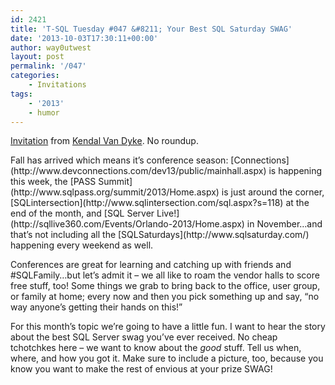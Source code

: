 ```yaml
---
id: 2421
title: 'T-SQL Tuesday #047 &#8211; Your Best SQL Saturday SWAG'
date: '2013-10-03T17:30:11+00:00'
author: way0utwest
layout: post
permalink: '/047'
categories:
    - Invitations
tags:
    - '2013'
    - humor
---
```


[Invitation](http://www.kendalvandyke.com/2013/10/t-sql-tuesday-47-your-best-sql-server.html) from [Kendal Van Dyke](http://www.kendalvandyke.com/). No roundup.

<div class="main-body-wrap"><div class="sidebar-active" id="middle-content"><div class="section" id="content-wrapper"><div class="widget Blog" data-version="1" id="Blog1"><div class="blog-posts hfeed"><div class="date-outer"><div class="date-posts"><div class="post-outer thumb-trigger-hover active"><div class="post hentry uncustomized-post-template"><div class="post-content"><div class="post-body entry-content post-excerpt" id="post-body-1176099085792842714"><div id="post1176099085792842714">Fall has arrived which means it’s conference season: [Connections](http://www.devconnections.com/dev13/public/mainhall.aspx) is happening this week, the [PASS Summit](http://www.sqlpass.org/summit/2013/Home.aspx) is just around the corner, [SQLintersection](http://www.sqlintersection.com/sql.aspx?s=118) at the end of the month, and [SQL Server Live!](http://sqllive360.com/Events/Orlando-2013/Home.aspx) in November…and that’s not including all the [SQLSaturdays](http://www.sqlsaturday.com/) happening every weekend as well.

Conferences are great for learning and catching up with friends and #SQLFamily…but let’s admit it – we all like to roam the vendor halls to score free stuff, too! Some things we grab to bring back to the office, user group, or family at home; every now and then you pick something up and say, “no way anyone’s getting their hands on this!”

For this month’s topic we’re going to have a little fun. I want to hear the story about the best SQL Server swag you’ve ever received. No cheap tchotchkes here – we want to know about the *good* stuff. Tell us when, where, and how you got it. Make sure to include a picture, too, because you know you want to make the rest of envious at your prize SWAG!

</div></div></div></div></div></div></div></div></div></div></div></div>